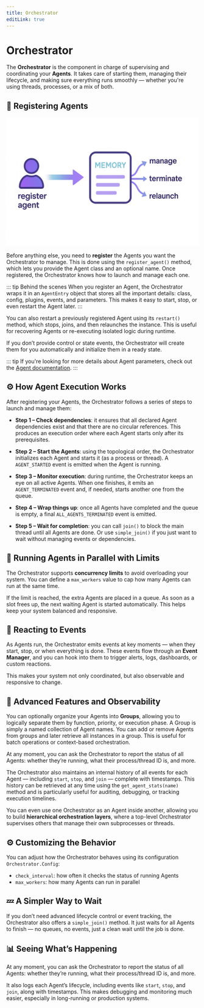 ```yaml
---
title: Orchestrator
editLink: true
---
```


# Orchestrator

The **Orchestrator** is the component in charge of supervising and coordinating your **Agents**. It takes care of starting them, managing their lifecycle, and making sure everything runs smoothly — whether you're using threads, processes, or a mix of both.

## 👥 Registering Agents

![alt text](./reg.png)

Before anything else, you need to **register** the Agents you want the Orchestrator to manage. This is done using the `register_agent()` method, which lets you provide the Agent class and an optional name. Once registered, the Orchestrator knows how to launch and manage each one.

::: tip Behind the scenes
When you register an Agent, the Orchestrator wraps it in an `AgentEntry` object that stores all the important details: class, config, plugins, events, and parameters. This makes it easy to start, stop, or even restart the Agent later.
:::

You can also restart a previously registered Agent using its `restart()` method, which stops, joins, and then relaunches the instance. This is useful for recovering Agents or re-executing isolated logic during runtime.

If you don’t provide control or state events, the Orchestrator will create them for you automatically and initialize them in a ready state.

::: tip
If you're looking for more details about Agent parameters, check out the [Agent documentation](../../agents/index.md).
:::

## ⚙️ How Agent Execution Works

After registering your Agents, the Orchestrator follows a series of steps to launch and manage them:

- **Step 1 – Check dependencies**: it ensures that all declared Agent dependencies exist and that there are no circular references. This produces an execution order where each Agent starts only after its prerequisites.

- **Step 2 – Start the Agents**: using the topological order, the Orchestrator initializes each Agent and starts it (as a process or thread). A `AGENT_STARTED` event is emitted when the Agent is running.

- **Step 3 – Monitor execution**: during runtime, the Orchestrator keeps an eye on all active Agents. When one finishes, it emits an `AGENT_TERMINATED` event and, if needed, starts another one from the queue.

- **Step 4 – Wrap things up**: once all Agents have completed and the queue is empty, a final `ALL_AGENTS_TERMINATED` event is emitted.

- **Step 5 – Wait for completion**: you can call `join()` to block the main thread until all Agents are done. Or use `simple_join()` if you just want to wait without managing events or dependencies.

## 🚦 Running Agents in Parallel with Limits

The Orchestrator supports **concurrency limits** to avoid overloading your system. You can define a `max_workers` value to cap how many Agents can run at the same time.

If the limit is reached, the extra Agents are placed in a queue. As soon as a slot frees up, the next waiting Agent is started automatically. This helps keep your system balanced and responsive.

## 🔔 Reacting to Events

As Agents run, the Orchestrator emits events at key moments — when they start, stop, or when everything is done. These events flow through an **Event Manager**, and you can hook into them to trigger alerts, logs, dashboards, or custom reactions.

This makes your system not only coordinated, but also observable and responsive to change.

## 🧱 Advanced Features and Observability

You can optionally organize your Agents into **Groups**, allowing you to logically separate them by function, priority, or execution phase. A Group is simply a named collection of Agent names. You can add or remove Agents from groups and later retrieve all instances in a group. This is useful for batch operations or context-based orchestration.

At any moment, you can ask the Orchestrator to report the status of all Agents: whether they’re running, what their process/thread ID is, and more.

The Orchestrator also maintains an internal history of all events for each Agent — including `start`, `stop`, and `join` — complete with timestamps. This history can be retrieved at any time using the `get_agent_stats(name)` method and is particularly useful for auditing, debugging, or tracking execution timelines.

You can even use one Orchestrator as an Agent inside another, allowing you to build **hierarchical orchestration layers**, where a top-level Orchestrator supervises others that manage their own subprocesses or threads.

## ⚙️ Customizing the Behavior

You can adjust how the Orchestrator behaves using its configuration `Orchestrator.Config`:

- `check_interval`: how often it checks the status of running Agents
- `max_workers`: how many Agents can run in parallel

## 💤 A Simpler Way to Wait

If you don’t need advanced lifecycle control or event tracking, the Orchestrator also offers a `simple_join()` method. It just waits for all Agents to finish — no queues, no events, just a clean wait until the job is done.

## 📊 Seeing What’s Happening

At any moment, you can ask the Orchestrator to report the status of all Agents: whether they’re running, what their process/thread ID is, and more.

It also logs each Agent’s lifecycle, including events like `start`, `stop`, and `join`, along with timestamps. This makes debugging and monitoring much easier, especially in long-running or production systems.